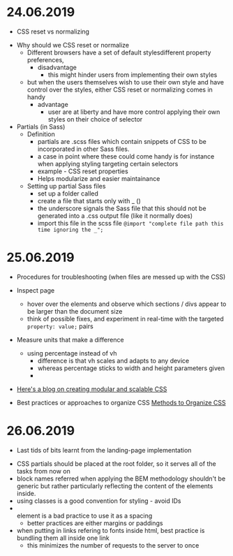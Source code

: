 # 24.06.2019
* CSS reset vs normalizing
- Why should we CSS reset or normalize
    - Different browsers have  a set of default stylesdifferent property preferences, 
        - disadvantage
            - this might hinder users from implementing their own styles
    - but when the users themselves wish to use their own style and have control over the styles, either CSS reset or normalizing comes in handy
        - advantage
            - user are at liberty and have more control applying their own styles on their choice of selector
- Partials (in Sass)
    - Definition
        - partials are .scss files which contain snippets of CSS to be incorporated in other Sass files.
        - a case in point where these could come handy is for instance when applying styling targeting certain selectors
        - example - CSS reset properties 
        - Helps modularize and easier maintainance
    - Setting up partial Sass files
        - set up a folder called
        - create a file that starts only with _ ()
        - the underscore signals the Sass file that this should not be generated into a .css output file (like it normally does)
        - import this file in the scss file `@import "complete file path this time ignoring the _";`

# 25.06.2019
* Procedures for troubleshooting (when files are messed up with the CSS)
- Inspect page
    - hover over the elements and observe which sections / divs appear to be larger than the document size
    - think of possible fixes, and experiment in real-time with the targeted `property: value;` pairs
- Measure units that make a difference
    - using percentage instead of vh
        - difference is that vh scales and adapts to any device
        - whereas percentage sticks to width and height parameters given
        - 
- [Here's a blog on creating modular and scalable CSS](https://www.creativebloq.com/css3/create-modular-and-scalable-css-9134351)

- Best practices or approaches to organize CSS
[Methods to Organize CSS](https://css-tricks.com/methods-organize-css/) 

# 26.06.2019
* Last tids of bits learnt from the landing-page implementation
- CSS partials should be placed at the root folder, so it serves all of the tasks from now on
- block names referred when applying the BEM methodology shouldn't be generic but rather particularly reflecting the content of the elements inside.
- using classes is a good convention for styling - avoid IDs
- <br/> element is a bad practice to use it as a spacing
    - better practices are either margins or paddings
- when putting in links refering to fonts inside html, best practice is bundling them all inside one link
    - this minimizes the number of requests to the server to once